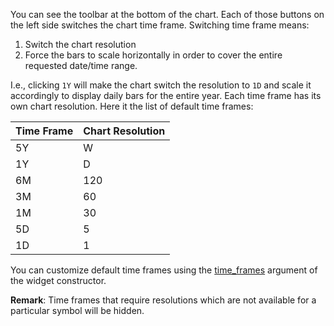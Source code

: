 You can see the toolbar at the bottom of the chart. Each of those buttons on the left side switches the chart time frame. Switching time frame means:

1. Switch the chart resolution
1. Force the bars to scale horizontally in order to cover the entire requested date/time range.

I.e., clicking `1Y` will make the chart switch the resolution to `1D` and scale it accordingly to display daily bars for the entire year. Each time frame has its own chart resolution. Here it the list of default time frames:

| Time Frame | Chart Resolution |
| ---------- | ---------------- |
| 5Y         | W                |
| 1Y         | D                |
| 6M         | 120              |
| 3M         | 60               |
| 1M         | 30               |
| 5D         | 5                |
| 1D         | 1                |

You can customize default time frames using the [time_frames](https://github.com/Abolfazl2647/Charts/blob/main/Widget-Constructor.md#time_frames) argument of the widget constructor.

**Remark**: Time frames that require resolutions which are not available for a particular symbol will be hidden.
